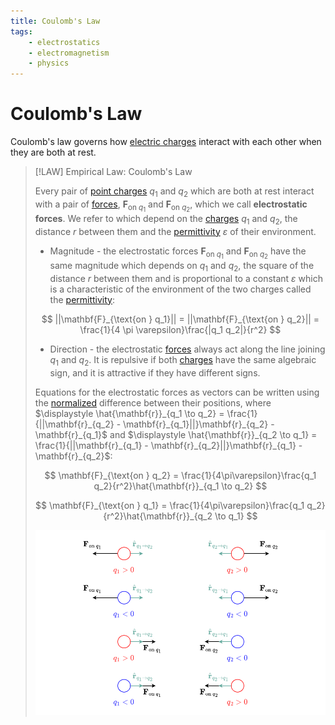 ```yaml
---
title: Coulomb's Law
tags:
    - electrostatics
    - electromagnetism
    - physics
---
```


# Coulomb's Law

Coulomb's law governs how [electric charges](../Electric%20Charge.md) interact with each other when they are both at rest.

>[!LAW] Empirical Law: Coulomb's Law
>
>Every pair of [point charges](../Electric%20Charge.md) $q_1$ and $q_2$ which are both at rest interact with a pair of [forces](../../Mechanics/Force.md), $\mathbf{F}_{\text{on } q_1}$ and $\mathbf{F}_{\text{on } q_2}$, which we call **electrostatic forces**. We refer to which depend on the [charges](Electric%20Charge.md) $q_1$ and $q_2$,  the distance $r$ between them and the [permittivity](Permittivity.md) $\varepsilon$ of their environment.
>
>- Magnitude - the electrostatic forces $\mathbf{F}_{\text{on } q_1}$ and $\mathbf{F}_{\text{on } q_2}$ have the same magnitude which depends on $q_1$ and $q_2$, the square of the distance $r$ between them and is proportional to a constant $\varepsilon$ which is a characteristic of the environment of the two charges called the [permittivity](Permittivity.md):
>
>$$
>||\mathbf{F}_{\text{on } q_1}|| = ||\mathbf{F}_{\text{on } q_2}|| = \frac{1}{4 \pi \varepsilon}\frac{|q_1 q_2|}{r^2}
>$$
>
>- Direction - the electrostatic [forces](../../Mechanics/Force.md) always act along the line joining $q_1$ and $q_2$. It is repulsive if both [charges](../Electric%20Charge.md) have the same algebraic sign, and it is attractive if they have different signs.
>
>Equations for the electrostatic forces as vectors can be written using the [normalized](../../../Mathematics/Algebra/Linear%20Algebra/Vector%20Spaces/Normed%20Vector%20Spaces/Unit%20Vector.md) difference between their positions, where $\displaystyle \hat{\mathbf{r}}_{q_1 \to q_2} = \frac{1}{||\mathbf{r}_{q_2} - \mathbf{r}_{q_1}||}\mathbf{r}_{q_2} - \mathbf{r}_{q_1}$ and $\displaystyle \hat{\mathbf{r}}_{q_2 \to q_1} = \frac{1}{||\mathbf{r}_{q_1} - \mathbf{r}_{q_2}||}\mathbf{r}_{q_1} - \mathbf{r}_{q_2}$:
>
>$$
>\mathbf{F}_{\text{on } q_2} = \frac{1}{4\pi\varepsilon}\frac{q_1 q_2}{r^2}\hat{\mathbf{r}}_{q_1 \to q_2}
>$$
>
>$$
>\mathbf{F}_{\text{on } q_1} = \frac{1}{4\pi\varepsilon}\frac{q_1 q_2}{r^2}\hat{\mathbf{r}}_{q_2 \to q_1}
>$$
>
>![](res/Coulomb's%20Law.svg)
>